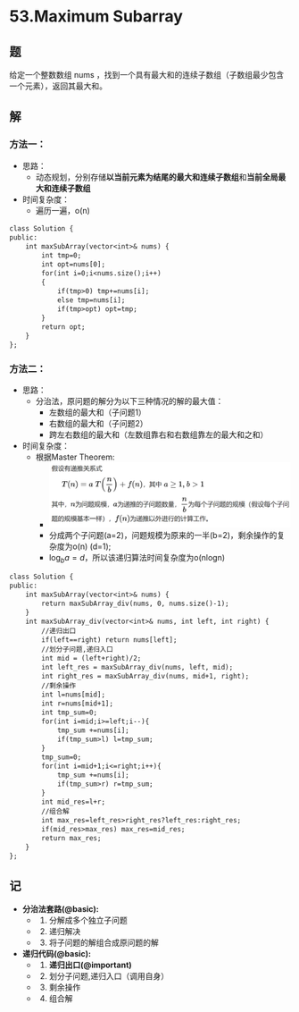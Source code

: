# 53.Maximum Subarray

## 题

给定一个整数数组 nums ，找到一个具有最大和的连续子数组（子数组最少包含一个元素），返回其最大和。

## 解

### 方法一：
- 思路：
  - 动态规划，分别存储**以当前元素为结尾的最大和连续子数组**和**当前全局最大和连续子数组**
- 时间复杂度：
  - 遍历一遍，o(n)
```
class Solution {
public:
    int maxSubArray(vector<int>& nums) {
        int tmp=0;
        int opt=nums[0];
        for(int i=0;i<nums.size();i++)
        {
            if(tmp>0) tmp+=nums[i];
            else tmp=nums[i];
            if(tmp>opt) opt=tmp;
        }
        return opt;
    }
};
```

### 方法二：
- 思路：
  - 分治法，原问题的解分为以下三种情况的解的最大值：
    - 左数组的最大和（子问题1）
    - 右数组的最大和（子问题2）
    - 跨左右数组的最大和（左数组靠右和右数组靠左的最大和之和）
- 时间复杂度：
  - 根据Master Theorem:
    - ![image](https://github.com/lorwin0130/Algorithm-newbie/blob/master/1_array/res/LC53.Master-Theorem.PNG)
    - 分成两个子问题(a=2)，问题规模为原来的一半(b=2)，剩余操作的复杂度为o(n) (d=1); 
    - $\log_b{a}=d$，所以该递归算法时间复杂度为o(nlogn)
```
class Solution {
public:
    int maxSubArray(vector<int>& nums) {
        return maxSubArray_div(nums, 0, nums.size()-1);
    }
    int maxSubArray_div(vector<int>& nums, int left, int right) {
        //递归出口
        if(left==right) return nums[left];
        //划分子问题,递归入口
        int mid = (left+right)/2;
        int left_res = maxSubArray_div(nums, left, mid);
        int right_res = maxSubArray_div(nums, mid+1, right);
        //剩余操作
        int l=nums[mid];
        int r=nums[mid+1];
        int tmp_sum=0;
        for(int i=mid;i>=left;i--){
            tmp_sum +=nums[i];
            if(tmp_sum>l) l=tmp_sum;
        }
        tmp_sum=0;
        for(int i=mid+1;i<=right;i++){
            tmp_sum +=nums[i];
            if(tmp_sum>r) r=tmp_sum;
        }
        int mid_res=l+r;
        //组合解
        int max_res=left_res>right_res?left_res:right_res;
        if(mid_res>max_res) max_res=mid_res;
        return max_res;
    }
};
```

## 记

- **分治法套路(@basic):**
  - 1. 分解成多个独立子问题
  - 2. 递归解决
  - 3. 将子问题的解组合成原问题的解
- **递归代码(@basic):**
  - 1. **递归出口(@important)**
  - 2. 划分子问题,递归入口（调用自身）
  - 3. 剩余操作
  - 4. 组合解